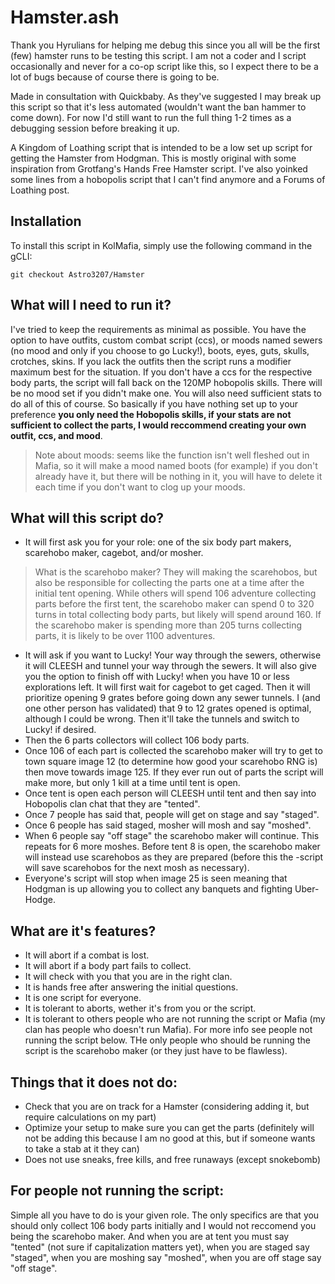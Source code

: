# Hamster.ash

Thank you Hyrulians for helping me debug this since you all will be the first (few) hamster runs to be testing this script. I am not a coder and I script occasionally and never for a co-op script like this, so I expect there to be a lot of bugs because of course there is going to be.

Made in consultation with Quickbaby. As they've suggested I may break up this script so that it's less automated (wouldn't want the ban hammer to come down). For now I'd still want to run the full thing 1-2 times as a debugging session before breaking it up.

A Kingdom of Loathing script that is intended to be a low set up script for getting the Hamster from Hodgman. This is mostly original with some inspiration from Grotfang's Hands Free Hamster script. I've also yoinked some lines from a hobopolis script that I can't find anymore and a Forums of Loathing post.

## Installation
To install this script in KolMafia, simply use the following command in the gCLI:

`git checkout Astro3207/Hamster`

## What will I need to run it?
I've tried to keep the requirements as minimal as possible. You have the option to have outfits, custom combat script (ccs), or moods named sewers (no mood and only if you choose to go Lucky!), boots, eyes, guts, skulls, crotches, skins. If you lack the outfits then the script runs a modifier maximum best for the situation. If you don't have a ccs for the respective body parts, the script will fall back on the 120MP hobopolis skills. There will be no mood set if you didn't make one. You will also need sufficient stats to do all of this of course. So basically if you have nothing set up to your preference __you only need the Hobopolis skills, if your stats are not sufficient to collect the parts, I would reccommend creating your own outfit, ccs, and mood__.
  >Note about moods: seems like the function isn't well fleshed out in Mafia, so it will make a mood named boots (for example) if you don't already have it, but there will be nothing in it, you will have to delete it each time if you don't want to clog up your moods.

## What will this script do?
- It will first ask you for your role: one of the six body part makers, scarehobo maker, cagebot, and/or mosher.  
> What is the scarehobo maker? They will making the scarehobos, but also be responsible for collecting the parts one at a time after the initial tent opening. While others will spend 106 adventure collecting parts before the first tent, the scarehobo maker can spend 0 to 320 turns in total collecting body parts, but likely will spend around 160. If the scarehobo maker is spending more than 205 turns collecting parts, it is likely to be over 1100 adventures.  

- It will ask if you want to Lucky! Your way through the sewers, otherwise it will CLEESH and tunnel your way through the sewers. It will also give you the option to finish off with Lucky! when you have 10 or less explorations left. It will first wait for cagebot to get caged. Then it will prioritize opening 9 grates before going down any sewer tunnels. I (and one other person has validated) that 9 to 12 grates opened is optimal, although I could be wrong. Then it'll take the tunnels and switch to Lucky! if desired.  
- Then the 6 parts collectors will collect 106 body parts.  
- Once 106 of each part is collected the scarehobo maker will try to get to town square image 12 (to determine how good your scarehobo RNG is) then move towards image 125. If they ever run out of parts the script will make more, but only 1 kill at a time until tent is open.  
- Once tent is open each person will CLEESH until tent and then say into Hobopolis clan chat that they are "tented".  
- Once 7 people has said that, people will get on stage and say "staged".   
- Once 6 people has said staged, mosher will mosh and say "moshed".  
- When 6 people say "off stage" the scarehobo maker will continue. This repeats for 6 more moshes. Before tent 8 is open, the scarehobo maker will instead use scarehobos as they are prepared (before this the -script will save scarehobos for the next mosh as necessary).  
- Everyone's script will stop when image 25 is seen meaning that Hodgman is up allowing you to collect any banquets and fighting Uber-Hodge.  

## What are it's features?
  - It will abort if a combat is lost.
  - It will abort if a body part fails to collect.
  - It will check with you that you are in the right clan.
  - It is hands free after answering the initial questions.
  - It is one script for everyone.
  - It is tolerant to aborts, wether it's from you or the script.
  - It is tolerant to others people who are not running the script or Mafia (my clan has people who doesn't run Mafia). For more info see people not running the script below. THe only people who should be running the script is the scarehobo maker (or they just have to be flawless).

## Things that it does not do:
  - Check that you are on track for a Hamster (considering adding it, but require calculations on my part)
  - Optimize your setup to make sure you can get the parts (definitely will not be adding this because I am no good at this, but if someone wants to take a stab at it they can)
  - Does not use sneaks, free kills, and free runaways (except snokebomb)

## For people not running the script:
  Simple all you have to do is your given role. The only specifics are that you should only collect 106 body parts initially and I would not reccomend you being the scarehobo maker. And when you are at tent you must say "tented" (not sure if capitalization matters yet), when you are staged say "staged", when you are moshing say "moshed", when you are off stage say "off stage".
